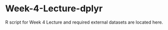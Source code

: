 # Week-4-Lecture-dplyr
R script for Week 4 Lecture and required external datasets are located here.
